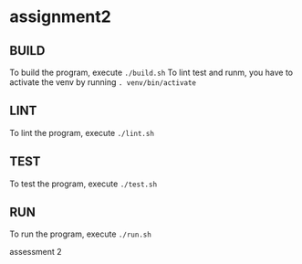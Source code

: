 # assignment2

## BUILD

To build the program, execute `./build.sh`
To lint test and runm, you have to activate the venv by running `. venv/bin/activate`

## LINT
To lint the program, execute `./lint.sh`

## TEST
To test the program, execute `./test.sh`

## RUN
To run the program, execute `./run.sh`

assessment 2

